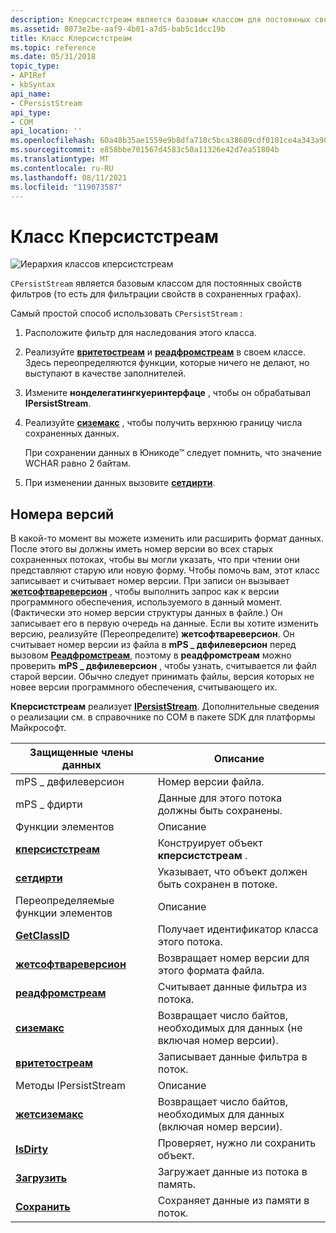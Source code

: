 ```yaml
---
description: Кперсистстреам является базовым классом для постоянных свойств фильтров (то есть для фильтрации свойств в сохраненных графах).
ms.assetid: 8073e2be-aaf9-4b01-a7d5-bab5c1dcc19b
title: Класс Кперсистстреам
ms.topic: reference
ms.date: 05/31/2018
topic_type:
- APIRef
- kbSyntax
api_name:
- CPersistStream
api_type:
- COM
api_location: ''
ms.openlocfilehash: 60a48b35ae1559e9b8dfa718c5bca38689cdf0101ce4a343a907b713c8988de0
ms.sourcegitcommit: e858bbe701567d4583c50a11326e42d7ea51804b
ms.translationtype: MT
ms.contentlocale: ru-RU
ms.lasthandoff: 08/11/2021
ms.locfileid: "119073587"
---
```

# <a name="cpersiststream-class"></a>Класс Кперсистстреам

![Иерархия классов кперсистстреам](images/pstrm01.png)

`CPersistStream` является базовым классом для постоянных свойств фильтров (то есть для фильтрации свойств в сохраненных графах).

Самый простой способ использовать `CPersistStream` :

1.  Расположите фильтр для наследования этого класса.
2.  Реализуйте [**вритетостреам**](cpersiststream-writetostream.md) и [**реадфромстреам**](cpersiststream-readfromstream.md) в своем классе. Здесь переопределяются функции, которые ничего не делают, но выступают в качестве заполнителей.
3.  Измените **нонделегатингкуеринтерфаце** , чтобы он обрабатывал **IPersistStream**.
4.  Реализуйте [**сиземакс**](cpersiststream-sizemax.md) , чтобы получить верхнюю границу числа сохраненных данных.

    При сохранении данных в Юникоде™ следует помнить, что значение WCHAR равно 2 байтам.

5.  При изменении данных вызовите [**сетдирти**](cpersiststream-setdirty.md).

## <a name="version-numbers"></a>Номера версий

В какой-то момент вы можете изменить или расширить формат данных. После этого вы должны иметь номер версии во всех старых сохраненных потоках, чтобы вы могли указать, что при чтении они представляют старую или новую форму. Чтобы помочь вам, этот класс записывает и считывает номер версии. При записи он вызывает [**жетсофтвареверсион**](cpersiststream-getsoftwareversion.md) , чтобы выполнить запрос как к версии программного обеспечения, используемого в данный момент. (Фактически это номер версии структуры данных в файле.) Он записывает его в первую очередь на данные. Если вы хотите изменить версию, реализуйте (Переопределите) **жетсофтвареверсион**. Он считывает номер версии из файла в **mPS \_ двфилеверсион** перед вызовом [**Реадфромстреам**](cpersiststream-readfromstream.md), поэтому в **реадфромстреам** можно проверить **mPS \_ двфилеверсион** , чтобы узнать, считывается ли файл старой версии. Обычно следует принимать файлы, версия которых не новее версии программного обеспечения, считывающего их.

**Кперсистстреам** реализует [**IPersistStream**](/windows/desktop/api/objidl/nn-objidl-ipersiststream). Дополнительные сведения о реализации см. в справочнике по COM в пакете SDK для платформы Майкрософт.



| Защищенные члены данных                                          | Описание                                                                   |
|-----------------------------------------------------------------|-------------------------------------------------------------------------------|
| mPS \_ двфилеверсион                                              | Номер версии файла.                                                   |
| mPS \_ фдирти                                                     | Данные для этого потока должны быть сохранены.                                           |
| Функции элементов                                                | Описание                                                                   |
| [**кперсистстреам**](cpersiststream-cpersiststream.md)         | Конструирует объект **кперсистстреам** .                                       |
| [**сетдирти**](cpersiststream-setdirty.md)                     | Указывает, что объект должен быть сохранен в потоке.                        |
| Переопределяемые функции элементов                                    | Описание                                                                   |
| [**GetClassID**](cpersiststream-getclassid.md)                 | Получает идентификатор класса этого потока.                                |
| [**жетсофтвареверсион**](cpersiststream-getsoftwareversion.md) | Возвращает номер версии для этого формата файла.                            |
| [**реадфромстреам**](cpersiststream-readfromstream.md)         | Считывает данные фильтра из потока.                                      |
| [**сиземакс**](cpersiststream-sizemax.md)                       | Возвращает число байтов, необходимых для данных (не включая номер версии). |
| [**вритетостреам**](cpersiststream-writetostream.md)           | Записывает данные фильтра в поток.                                       |
| Методы IPersistStream                                          | Описание                                                                   |
| [**жетсиземакс**](cpersiststream-getsizemax.md)                 | Возвращает число байтов, необходимых для данных (включая номер версии).     |
| [**IsDirty**](cpersiststream-isdirty.md)                       | Проверяет, нужно ли сохранить объект.                                           |
| [**Загрузить**](cpersiststream-load.md)                             | Загружает данные из потока в память.                                   |
| [**Сохранить**](cpersiststream-save.md)                             | Сохраняет данные из памяти в поток.                                     |



 

 

 
